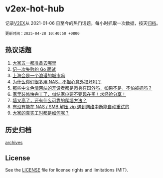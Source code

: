 # v2ex-hot-hub

 记录[V2EX](https://www.v2ex.com/)从 2021-01-06 日至今的热门话题。每小时抓取一次数据，按天[归档](archives)。

`更新时间：2025-04-28 10:40:50 +0800`

## 热议话题

1. [大家五一都准备去哪里](https://www.v2ex.com/t/1128343)
1. [记一次失败的 Go 面试](https://www.v2ex.com/t/1128388)
1. [上海会是一个浪漫的城市吗](https://www.v2ex.com/t/1128361)
1. [为什么你们很多用 NAS，不担心意外损坏吗？](https://www.v2ex.com/t/1128369)
1. [那些中文色情网站的开设者都是肉身在国外吗，如果不是，不怕被抓吗？](https://www.v2ex.com/t/1128416)
1. [家里装修快完工了，纠结家电要不要现在买！求经验分享！](https://www.v2ex.com/t/1128527)
1. [墙又高了，还有什么可靠的爬墙方法？](https://www.v2ex.com/t/1128483)
1. [有没有能在 NAS / SMB 解压 zip 遇到网络中断能自动重试的](https://www.v2ex.com/t/1128330)
1. [大家的真实工时都是如何呢？](https://www.v2ex.com/t/1128404)

## 历史归档

[archives](archives)

## License

See the [LICENSE](LICENSE) file for license rights and limitations (MIT).
